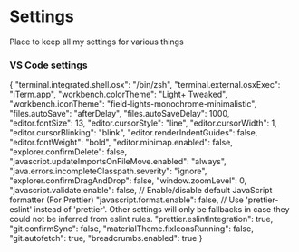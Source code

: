 # Settings
Place to keep all my settings for various things 

### VS Code settings 
{
    "terminal.integrated.shell.osx": "/bin/zsh",
    "terminal.external.osxExec": "iTerm.app",
    "workbench.colorTheme": "Light+ Tweaked",
    "workbench.iconTheme": "field-lights-monochrome-minimalistic",
    "files.autoSave": "afterDelay",
    "files.autoSaveDelay": 1000,
    "editor.fontSize": 13,
    "editor.cursorStyle": "line",
    "editor.cursorWidth": 1,
    "editor.cursorBlinking": "blink",
    "editor.renderIndentGuides": false,
    "editor.fontWeight": "bold",
    "editor.minimap.enabled": false,
    "explorer.confirmDelete": false,
    "javascript.updateImportsOnFileMove.enabled": "always",
    "java.errors.incompleteClasspath.severity": "ignore",
    "explorer.confirmDragAndDrop": false,
    "window.zoomLevel": 0,
    "javascript.validate.enable": false,
    // Enable/disable default JavaScript formatter (For Prettier)
    "javascript.format.enable": false,
    // Use 'prettier-eslint' instead of 'prettier'. Other settings will only be fallbacks in case they could not be inferred from eslint rules.
    "prettier.eslintIntegration": true,
    "git.confirmSync": false,
    "materialTheme.fixIconsRunning": false,
    "git.autofetch": true,
    "breadcrumbs.enabled": true
}
